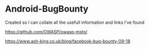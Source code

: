 # Android-BugBounty
Created so I can collate all the usefull information and links I've found

https://github.com/OWASP/owasp-mstg/

https://www.ash-king.co.uk/blog/facebook-bug-bounty-09-18
